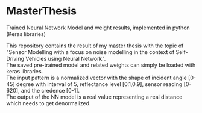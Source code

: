 # MasterThesis
Trained Neural Network Model and weight results, implemented in python (Keras libraries)  

This repository contains the result of my master thesis with the topic of "Sensor Modelling with a focus on noise modelling in the context of Self-Driving Vehicles using Neural Network".  
The saved pre-trained model and related weights can simply be loaded with keras libraries.  
The input pattern is a normalized vector with the shape  of incident angle [0-45] degree with interval of 5, reflectance level [0.1,0.9], sensor reading [0-620], and the credence [0-1].  
The output of the NN model is a real value representing a real distance which needs to get denormalized.
